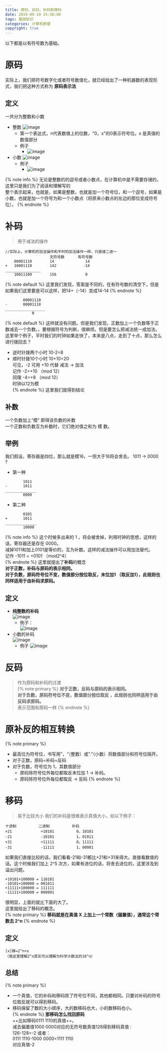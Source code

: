```yaml
---
title: 原码，反码，补码和移码
date: 2019-09-19 15:50:00
tags: 基础知识
categories: 计算机原理
copyright: true
---
```

以下都是以有符号数为基础。
# 原码
实际上，我们把符号数字化或者符号数值化，就已经给出了一种机器数的表现形式，我们把这种方式称为 **原码表示法**   
## 定义
一共分为整数和小数
- 整数
![image](https://note.youdao.com/yws/public/resource/359e08a52f64deaac553adb0132327ad/xmlnote/A55788FFDB9A4E7F813C4A89C13CD891/11767.jpg)  
    - 第一个表达式，n代表数值上的位数，"0，x"的0表示符号位。x 是真值的数值部分
    - 例子
        - ![image](https://note.youdao.com/yws/public/resource/359e08a52f64deaac553adb0132327ad/xmlnote/AB7109D7B0B1481B9CACE32B2DF00748/11811.jpg)
- 小数
![image](https://note.youdao.com/yws/public/resource/359e08a52f64deaac553adb0132327ad/xmlnote/DF3933514B294E78B090D19E353845A3/11783.jpg)  
    - 例子
         - ![image](https://note.youdao.com/yws/public/resource/359e08a52f64deaac553adb0132327ad/xmlnote/7631FA1F4F34485EB5D3A11F9712C1A9/11787.jpg)  

{% note info %}
无论是整数的的逗号或者小数点，在计算机中是不需要存储的，这里只是我们为了阅读和理解写的  
整个表示起来，也就是，如果是整数，也就是加一个符号位，和一个逗号，如果是小数，也就是加一个符号为和一个小数点（将原来小数点的左边的那位变成符号位）。
{% endnote %}
<!--more-->
# 补码
> 用于减法的操作
```
//实际上，计算机的加法操作和平时的加法操作一样，只是缝二进一
                    无符号数      有符号数
    00001110        14              14
+   10001110        142            -14
________________
    10011100        156             0
```
{% note default %}
这里我们发现，答案是不同的，在有符号数的清空下，但是如果我们这里要是可以这样，把14+（-14）变成14-14
{% endnote %}
```
        00001110
-       00001110
__________________
            0
```
{% note default %}
这样就没有问题。但是我们发现，正数加上一个负数等于正数减去一个负数。，要根据符号为判断，很麻烦。但是要怎么把减法统一成加法。  
这里举个例子，平时我们的时钟如果走快了，本来是八点，走到了十点，那么怎么进行拨回去？
- 逆时针拨两个小时 10-2=8
- 顺时针拨10个小时 10+10=20  
可见，-2 可用 +10 代替 减法 -> 加法  
记作 -2=+10 （mod 12）  
同理 -4=+8  （mod 12）  
时钟以12为模  
{% endnote %}
这里我们就得到结论
## 补数
一个负数加上“模“ 即得该负数的补数  
一个正数和负数互为补数时，它们绝对值之和为 模 数。
## 举例
我们假设，寄存器是四位，那么就是模16，一但大于16将会舍去。
1011 -> 0000 ?
- 第一种
```
        1011
-       1011
______________
        0000
```
- 第二种
```
        0101
+       1011
______________
        10000
```
{% note info %}
这个时候多出来的 1 ，将会被舍掉，利用时钟的思想，这样的话，寄存器还是存在 0000。  
减掉1011和加上0101是等价的，互为补数。这样的减法操作可以用加法替代。  
记作 -1011 = +0101 （mod2^4）  
{% endnote %}
这里就提出了**补码**的概念  
**对于正数，补码与原码的表示相同。**  
**对于负数，原码符号位不变，数值部分按位取反，末位加1 （取反加1），此规则也同样适用于由补码求原码。**
## 定义
- **纯整数的补码**  
![image](https://note.youdao.com/yws/public/resource/359e08a52f64deaac553adb0132327ad/xmlnote/9DD3FB598B84481EA94015A9EB702008/11938)  
    - 例子：  
![image](https://note.youdao.com/yws/public/resource/359e08a52f64deaac553adb0132327ad/xmlnote/88763E7E5CB14FE88905B23F4756DA2C/11951)  
- 小数的补码  
![image](https://note.youdao.com/yws/public/resource/359e08a52f64deaac553adb0132327ad/xmlnote/2BE575AF73A546D183DBE4C52B3825FE/11954)
    - 例子 ![image](https://note.youdao.com/yws/public/resource/359e08a52f64deaac553adb0132327ad/xmlnote/45F821156EA64BCF8ADD53FA221CC0E8/11959)

# 反码
> 作为原码和补码的过渡  
{% note primary %}
**对于正数，反码与原码的表示相同。**  
**对于负数，原码符号位不变，数值部分按位取反 ，此规则也同样适用于由反码求原码。**  
表示范围和原码一样
{% endnote %}
# 原补反的相互转换
{% note primary %}
- 最高位为符号位，书写用”，“（整数）或”.“（小数）将数值部分和符号位隔开。  
- 对于正数，原码=补码=反码  
- 对于负数，符号位为 1，其数值部分  
    - 原码除符号位外每位都取反末位加 1 -> 补码。  
    - 原码除符号位外每位都取反 -> 反码
{% endnote %}
# 移码
> 易于比较大小
我们的补码是很难表示真值大小，如以下例子： 
```
十进制          二进制          补码
+21             +10101          0，10101
-21             -10101          1，01011
+31             +11111          0，11111
-31             -11111          1，00001
```
如果我们直接比较的话，我们看看-21和-31都比+21和+31来得大。直接看数值的话。这个时候我们加上 2^5 次方，如果有进位的话，将舍去进位的，这里涉及到溢出问题。
```
+10101+100000 = 110101
-10101+100000 = 001011
+11111+100000 = 111111
-11111+100000 = 000001
```
很明显，上面的就比下面的大了。   
这里就给出了移码的概念。  
{% note primary %}
**移码就是在真值 X 上加上一个常数（偏置值），通常这个常数去 2^n**
{% endnote %}
## 定义
```
[x]移=2^n+x
（我这里理解2^n其实可以理解为科学计数法的10^n）
```
## 总结
{% note primary %}
- 一个真值，它的补码和移码除了符号位不同，其他都相同。只要对补码的符号位取反就可以得到移码。  
- 移码保留了数的大小顺序，大的数移码也大，小的数移码也小。  
{% endnote %}
**那移码怎么找回原码**   
++比如移码0111 1110的真值++。  
减去偏置值1000 0000对应的无符号数真值128得到移码真值 :  
126-128=-2
或者：  
0111 1110-1000 0000=1111 1110  
对应真值-2


